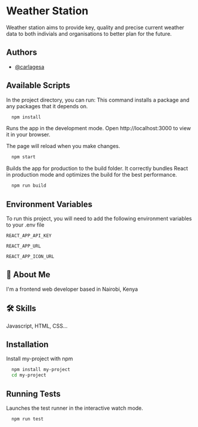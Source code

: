
# Weather Station

Weather station aims to provide key, quality and precise
current weather data to both indivials and organisations
to better plan for the future.

## Authors

- [@carlagesa](https://www.github.com/carlagesa)


## Available Scripts

In the project directory, you can run:
This command installs a package and any packages that it depends on.
```bash
  npm install
```
Runs the app in the development mode.
Open http://localhost:3000 to view it in your browser.

The page will reload when you make changes.

```bash
  npm start
```
Builds the app for production to the build folder.
It correctly bundles React in production mode and optimizes the build for the best performance.
```bash
  npm run build
```



## Environment Variables

To run this project, you will need to add the following environment variables to your .env file

`REACT_APP_API_KEY`

`REACT_APP_URL`

`REACT_APP_ICON_URL`


## 🚀 About Me
I'm a frontend web developer based in Nairobi, Kenya



## 🛠 Skills
Javascript, HTML, CSS...


## Installation

Install my-project with npm

```bash
  npm install my-project
  cd my-project
```
    
## Running Tests

Launches the test runner in the interactive watch mode.

```bash
  npm run test
```

